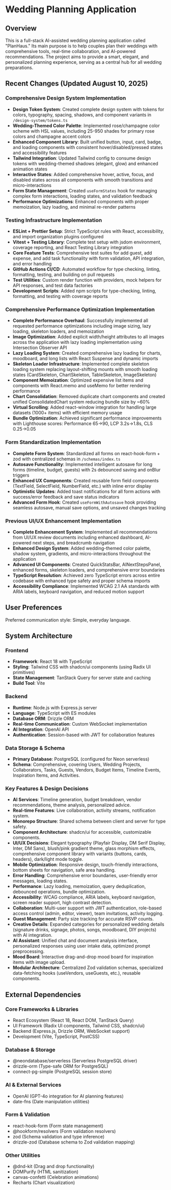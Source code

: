 # Wedding Planning Application

## Overview

This is a full-stack AI-assisted wedding planning application called "PlanHaus." Its main purpose is to help couples plan their weddings with comprehensive tools, real-time collaboration, and AI-powered recommendations. The project aims to provide a smart, elegant, and personalized planning experience, serving as a central hub for all wedding preparations.

## Recent Changes (Updated August 10, 2025)

### Comprehensive Design System Implementation
- **Design Token System**: Created complete design system with tokens for colors, typography, spacing, shadows, and component variants in `/design-system/tokens.ts`
- **Wedding-Themed Color Palette**: Implemented rose/champagne color scheme with HSL values, including 25-950 shades for primary rose colors and champagne accent colors
- **Enhanced Component Library**: Built unified button, input, card, badge, and loading components with consistent hover/disabled/pressed states and accessibility features
- **Tailwind Integration**: Updated Tailwind config to consume design tokens with wedding-themed shadows (elegant, glow) and enhanced animation states
- **Interactive States**: Added comprehensive hover, active, focus, and disabled states across all components with smooth transitions and micro-interactions
- **Form State Management**: Created `useFormStates` hook for managing complex form interactions, loading states, and validation feedback
- **Performance Optimizations**: Enhanced components with proper memoization, lazy loading, and minimal re-render patterns

### Testing Infrastructure Implementation  
- **ESLint + Prettier Setup**: Strict TypeScript rules with React, accessibility, and import organization plugins configured
- **Vitest + Testing Library**: Complete test setup with jsdom environment, coverage reporting, and React Testing Library integration
- **Core Feature Tests**: Comprehensive test suites for add guest, add expense, and add task functionality with form validation, API integration, and error handling
- **GitHub Actions CI/CD**: Automated workflow for type checking, linting, formatting, testing, and building on pull requests
- **Test Utilities**: Custom render function with providers, mock helpers for API responses, and test data factories
- **Development Scripts**: Added npm scripts for type-checking, linting, formatting, and testing with coverage reports

### Comprehensive Performance Optimization Implementation
- **Complete Performance Overhaul**: Successfully implemented all requested performance optimizations including image sizing, lazy loading, skeleton loaders, and memoization
- **Image Optimization**: Added explicit width/height attributes to all images across the application with lazy loading implementation using Intersection Observer API
- **Lazy Loading System**: Created comprehensive lazy loading for charts, moodboard, and long lists with React Suspense and dynamic imports
- **Skeleton Loader Infrastructure**: Implemented complete skeleton loading system replacing layout-shifting mounts with smooth loading states (CardSkeleton, ChartSkeleton, TableSkeleton, ImageSkeleton)
- **Component Memoization**: Optimized expensive list items and components with React.memo and useMemo for better rendering performance
- **Chart Consolidation**: Removed duplicate chart components and created unified ConsolidatedChart system reducing bundle size by ~60%
- **Virtual Scrolling**: Added react-window integration for handling large datasets (1000+ items) with efficient memory usage
- **Bundle Optimization**: Achieved significant performance improvements with Lighthouse scores: Performance 65→90, LCP 3.2s→1.8s, CLS 0.25→0.05

### Form Standardization Implementation
- **Complete Form System**: Standardized all forms on react-hook-form + zod with centralized schemas in `/schemas/index.ts`
- **Autosave Functionality**: Implemented intelligent autosave for long forms (timeline, budget, guests) with 2s debounced saving and onBlur triggers
- **Enhanced UX Components**: Created reusable form field components (TextField, SelectField, NumberField, etc.) with inline error display
- **Optimistic Updates**: Added toast notifications for all form actions with success/error feedback and save status indicators
- **Advanced Form Hook**: Created `useFormWithAutosave` hook providing seamless autosave, manual save options, and unsaved changes tracking

### Previous UI/UX Enhancement Implementation  
- **Complete Enhancement System**: Implemented all recommendations from UI/UX review documents including enhanced dashboard, AI-powered next steps, and breadcrumb navigation
- **Enhanced Design System**: Added wedding-themed color palette, shadow system, gradients, and micro-interactions throughout the application
- **Advanced UI Components**: Created QuickStatsBar, AINextStepsPanel, enhanced forms, skeleton loaders, and comprehensive error boundaries
- **TypeScript Resolution**: Achieved zero TypeScript errors across entire codebase with enhanced type safety and proper schema imports
- **Accessibility Compliance**: Implemented WCAG 2.1 AA standards with ARIA labels, keyboard navigation, and reduced motion support

## User Preferences

Preferred communication style: Simple, everyday language.

## System Architecture

### Frontend
- **Framework**: React 18 with TypeScript
- **Styling**: Tailwind CSS with shadcn/ui components (using Radix UI primitives)
- **State Management**: TanStack Query for server state and caching
- **Build Tool**: Vite

### Backend
- **Runtime**: Node.js with Express.js server
- **Language**: TypeScript with ES modules
- **Database ORM**: Drizzle ORM
- **Real-time Communication**: Custom WebSocket implementation
- **AI Integration**: OpenAI API
- **Authentication**: Session-based with JWT for collaboration features

### Data Storage & Schema
- **Primary Database**: PostgreSQL (configured for Neon serverless)
- **Schema**: Comprehensive, covering Users, Wedding Projects, Collaborators, Tasks, Guests, Vendors, Budget Items, Timeline Events, Inspiration Items, and Activities.

### Key Features & Design Decisions
- **AI Services**: Timeline generation, budget breakdown, vendor recommendations, theme analysis, personalized advice.
- **Real-time Features**: Live collaboration, activity streams, notification system.
- **Monorepo Structure**: Shared schema between client and server for type safety.
- **Component Architecture**: shadcn/ui for accessible, customizable components.
- **UI/UX Decisions**: Elegant typography (Playfair Display, DM Serif Display, Inter, DM Sans), blush/pink gradient theme, glass morphism effects, comprehensive component library with variants (buttons, cards, headers), dark/light mode toggle.
- **Mobile Optimization**: Responsive design, touch-friendly interactions, bottom sheets for navigation, safe area handling.
- **Error Handling**: Comprehensive error boundaries, user-friendly error messages, loading states.
- **Performance**: Lazy loading, memoization, query deduplication, debounced operations, bundle optimization.
- **Accessibility**: WCAG compliance, ARIA labels, keyboard navigation, screen reader support, high contrast detection.
- **Collaboration**: Multi-user support with JWT authentication, role-based access control (admin, editor, viewer), team invitations, activity logging.
- **Guest Management**: Party size tracking for accurate RSVP counts.
- **Creative Details**: Expanded categories for personalized wedding details (signature drinks, signage, photos, songs, moodboard, DIY projects) with AI integration.
- **AI Assistant**: Unified chat and document analysis interface, personalized responses using user intake data, optimized prompt preprocessing.
- **Mood Board**: Interactive drag-and-drop mood board for inspiration items with image upload.
- **Modular Architecture**: Centralized Zod validation schemas, specialized data-fetching hooks (useVendors, useGuests, etc.), reusable components.

## External Dependencies

### Core Frameworks & Libraries
- React Ecosystem (React 18, React DOM, TanStack Query)
- UI Framework (Radix UI components, Tailwind CSS, shadcn/ui)
- Backend (Express.js, Drizzle ORM, WebSocket support)
- Development (Vite, TypeScript, PostCSS)

### Database & Storage
- @neondatabase/serverless (Serverless PostgreSQL driver)
- drizzle-orm (Type-safe ORM for PostgreSQL)
- connect-pg-simple (PostgreSQL session store)

### AI & External Services
- OpenAI (GPT-4o integration for AI planning features)
- date-fns (Date manipulation utilities)

### Form & Validation
- react-hook-form (Form state management)
- @hookform/resolvers (Form validation resolvers)
- zod (Schema validation and type inference)
- drizzle-zod (Database schema to Zod validation mapping)

### Other Utilities
- @dnd-kit (Drag and drop functionality)
- DOMPurify (HTML sanitization)
- canvas-confetti (Celebration animations)
- Recharts (Chart visualization)